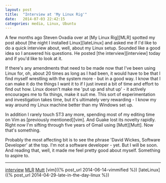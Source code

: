 ```yaml
---
layout: post
title:  "Interview at 'My Linux Rig'"
date:   2014-07-03 22:42:15
categories: media, Linux, Ubuntu
---
```


A few months ago Steven Ovadia over at [My Linux Rig][MLR] spotted my post
about [the night I installed Linux][lateLinux] and asked me if I'd like to do a quick
interview about, well, about my Linux setup. Sounded like a good idea so
I answered his questions. He posted [the interview][interview] today and
if you'd like to look at it.

If there's any amendments that need to be made now that I've been using Linux
for, oh, about 20 times as long as I had been, it would have to be that I find
myself wrestling with the system more - but in a good way. I know that I can
make it do the things I want it to if I just invest a bit of time and effort to
find out how. Linux doesn't make me 'put up and shut up' - it actively
encourages me to fix things, make it suit me. This sort of experimentation and
investigation takes time, but it's ultimately very rewarding - I know my way
around my Linux machine better than my Windows set up.

In addition I rarely touch ST3 any more, spending most of my editing time on
Vim as [previously mentioned][vim]. And Guake lost its novelty rapidly. Right now I'm
sifting through five years of Gmail using [Mutt][Mutt]. Now that's something.

Probably the most affecting bit is to see the phrase 'David Wickes, Software
Developer' at the top. I'm not a software developer - yet. But I will be soon.
And reading that, well, it made me feel pretty good about myself. Something to
aspire to.

---

[interview](http://www.mylinuxrig.com/post/90468057902/the-linux-setup-david-wickes-software-developer)
[MLR](http://www.mylinuxrig.com/)
[Mutt](http://www.mutt.org/)
[vim]({% post_url 2014-06-14-vimmified %})
[lateLinux]({% post_url 2014-04-29-late-in-the-day-linux %})

